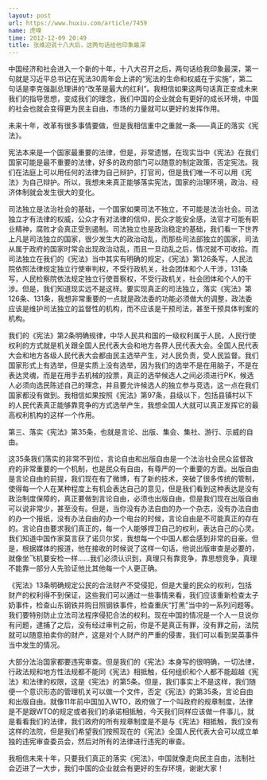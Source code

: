 ```yaml
---
layout: post
url: https://www.huxiu.com/article/7459
name: 虎嗅
time: 2012-12-09 20:49
title: 张维迎说十八大后，这两句话给他印象最深
---
```

中国经济和社会进入一个新的十年，十八大召开之后，两句话给我印象最深，第一句就是习近平总书记在宪法30周年会上讲的“宪法的生命和权威在于实施”，第二句话是李克强副总理讲的“改革是最大的红利”。我相信如果这两句话真正变成未来我们的指导思想，变成我们的理念，我们中国的企业就会有更好的成长环境，中国的社会也就会变得更为民主自由，市场的力量就可以更好的发挥作用。

未来十年，改革有很多事情要做，但是我相信重中之重就一条——真正的落实《宪法》。

宪法本来是一个国家最重要的法律，但是，非常遗憾，在现实当中《宪法》在我们国家可能是最不重要的法律，好多的政府部门可以随意的制定政策，否定宪法。我们在法庭上可以用任何的法律为自己辩护，打官司，但是我们唯一不可以用《宪法》为自己辩护。所以，我想未来真正能够落实宪法，国家的治理环境，政治、经济体制就会发生很大的变化。

司法独立是法治社会的基础，一个国家如果司法不独立，不可能是法治社会。司法独立才有法律的权威，公众才有对法律的信仰，民众才能安全感，法官才可能有职业精神，腐败才会真正受到遏制。司法独立也是政治稳定的基础，我们看一下世界上凡是司法独立的国家，很少发生大的政治动乱，而那些司法部独立的国家，司法从属于政府的国家时常会出现政治动乱，而且一旦动乱之后，情况就不可收拾。而司法独立在我们的《宪法》当中其实有明确的规定，《宪法》第126条写，人民法院依照法律规定独立行使审判权，不受行政机关，社会团体和个人干涉，131条写，人民检察院依法规定独立行使晋察权，不受行政机关，社会团体和个人的干涉。但是，我们知道现实远不是这样。要实现真正的司法独立，落实《宪法》第126条、131条，我想非常重要的一点就是政法委的功能必须做大的调整，政法委应该是维护司法独立的监督性的机构，而不应该是干预司法，甚至干预具体判案的机构。

我们的《宪法》第2条明确规律，中华人民共和国的一级权利属于人民，人民行使权利的方式就是机关跟全国人民代表大会和地方各界人民代表大会。全国人民代表大会和地方各级人民代表大会都由民主选举产生，对人民负责，受人民监督。我们国家形式上有选举，但是实质上没有选举，因为我们的选举不是在用脑子，不是在表达灵魂，而是在用手去机械的投票，真正的选举候选人之间必须进行PK，候选人必须向选民陈述自己的理念，并且要允许候选人的独立参与竞选，这一点在我们国家都没有做到。我相信如果按照《宪法》第97条，县级以下，包括县镇村以下的人民代表真正能够靠竞争的方式选举产生，我想全国人大就可以真正发挥它的最高权利机构的这样一个作用。

第三、落实《宪法》第35条，也就是言论、出版、集会、集社、游行、示威的自由。

这35条我们落实的非常不到位，言论自由和出版自由是一个法治社会民众监督政府的非常重要的一个机制，也是民众有自由，有尊严的一个重要的方面。出版自由是言论自由的前提，我们现在有了微博，有了新的技术，突破了很多传统的管制，使得每一个人在某种程度上有机会表达自己的意见，但是我们看到这种表达是没有政治制度保障的，真正要做到言论自由，必须也出版自由，但是我们现在出版自由可以说非常少，甚至没有。但是，当你没有办法自由的办一个杂志，没有办法自由的办一个报纸，没有办法自由的办一个电台的时候，言论自由是不可能真正的存在的。言论自由要求我们真正的，每一个人能够捍卫自己的权利，表达自己的心灵。我们知道中国作家莫言获了诺贝尔奖，我想每一个中国人都会感到非常的自豪。但是，根据媒体的报道，他在接收的时候说了这样一句话，他说出版审查是必要的，就像坐飞机要安检一样……我们必须认识到，真理只有靠竞争，靠思想竞争，真理不能靠一部分人先验证他比其他每一个人更正确。

《宪法》13条明确规定公民的合法财产不受侵犯，但是大量的民众的权利，包括财产的权利得不到保证，这些我们可以通过一些事情来看，我们应该重新检查太子奶事件，检查山东钢铁并购日照钢铁事件，检查重庆“打黑”当中的一系列问题等。我们要特别防止立法司法程序侵犯合法的权利。现在中国的情况是一个人一旦说你有问题，逮捕了之后，没有经过审判之前，你是不是真正有罪，没有罪之前，法院就可以随意拍卖你的财产，这是对个人财产的严重的侵害，我们可以看到吴英事件当中发生的情况。

大部分法治国家都要违宪审查。但是我们的《宪法》本身写的很明确，一切法律，行政法规和地方性法规都不能同《宪法》相抵触，任何组织和个人都不能超越《宪法》和法律的权限，这是《宪法》的第5条。但是，我们事实上不是这样，我们随便一个意识形态的管理机关可以做一个文件，否定《宪法》的第35条，言论自由和出版自由。就像11年前中国加入WTO，政府做了一个叫政府的规章制度，法律是不是跟WTO的规定或者我们的承诺相抵触，今天我们同样应该做一件事儿，就是看看我们的法律，我们政府的所有规章制度是不是与《宪法》相抵触，我们没有这样的法院，但是我们希望我们按照现在的《宪法》全国人民代表大会可以成立单独的违宪审查委员会，然后对所有的法律进行违宪的审查。

我相信未来十年，只要我们真正的落实《宪法》，中国就像走向民主自由，法制社会迈进了一大步，我们中国的企业就会有更好的生存环境，谢谢大家！

